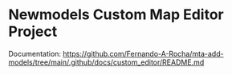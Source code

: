 # Newmodels Custom Map Editor Project

Documentation: https://github.com/Fernando-A-Rocha/mta-add-models/tree/main/.github/docs/custom_editor/README.md
